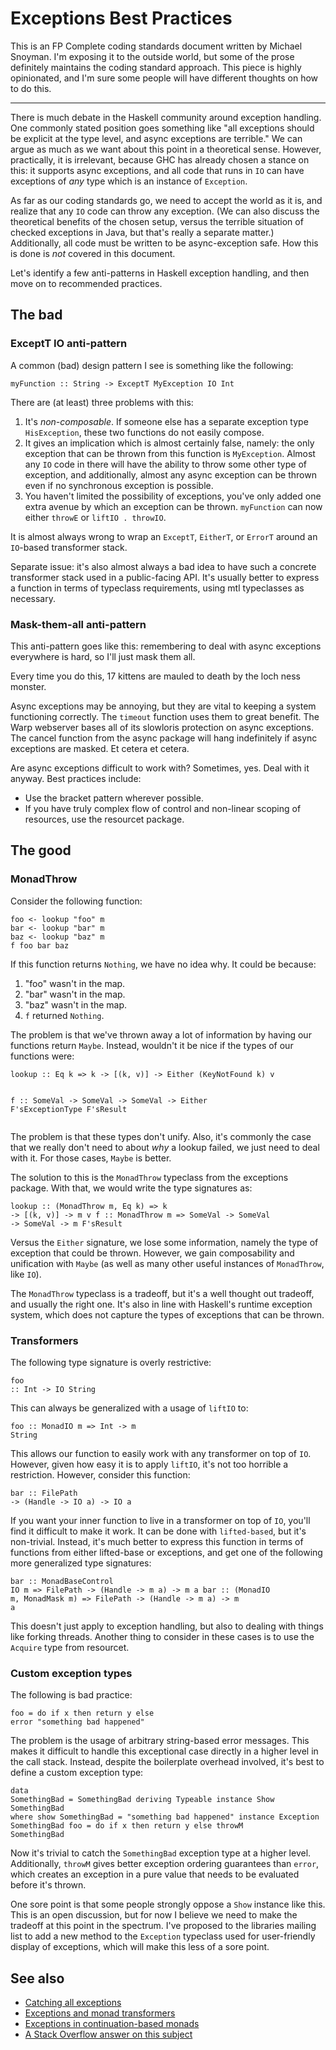 # Exceptions Best Practices

<!DOCTYPE html>
<p>This is an FP Complete coding standards document written by Michael Snoyman.
I'm exposing it to the outside world, but some of the prose definitely
maintains the coding standard approach. This piece is highly opinionated, and
I'm sure some people will have different thoughts on how to do this.</p><hr/><p>There is much debate in the Haskell community around exception handling. One
commonly stated position goes something like "all exceptions should be explicit
at the type level, and async exceptions are terrible." We can argue as much as
we want about this point in a theoretical sense. However, practically, it is
irrelevant, because GHC has already chosen a stance on this: it supports async
exceptions, and all code that runs in <code>IO</code> can have exceptions of <i>any</i> type
which is an instance of <code>Exception</code>.</p><p>As far as our coding standards go, we need to accept the world as it is, and
realize that any <code>IO</code> code can throw any exception. (We can also discuss the
theoretical benefits of the chosen setup, versus the terrible situation of
checked exceptions in Java, but that's really a separate matter.) Additionally,
all code must be written to be async-exception safe. How this is done is <i>not</i>
covered in this document.</p><p>Let's identify a few anti-patterns in Haskell exception handling, and then move
on to recommended practices.</p><h2>The bad</h2><h3>ExceptT IO anti-pattern</h3><p>A common (bad) design pattern I see is something like the following:</p><pre><code class="haskell">myFunction :: String -&gt; ExceptT MyException IO Int</code></pre><p>There are (at least) three problems with this:</p><ol><li>It's <i>non-composable</i>. If someone else has a separate exception type <code>HisException</code>, these two functions do not easily compose.</li><li>It gives an implication which is almost certainly false, namely: the only exception that can be thrown from this function is <code>MyException</code>. Almost any <code>IO</code> code in there will have the ability to throw some other type of exception, and additionally, almost any async exception can be thrown even if no synchronous exception is possible.</li><li>You haven't limited the possibility of exceptions, you've only added one extra avenue by which an exception can be thrown. <code>myFunction</code> can now either <code>throwE</code> or <code>liftIO . throwIO</code>.</li></ol><p>It is almost always wrong to wrap an <code>ExceptT</code>, <code>EitherT</code>, or <code>ErrorT</code> around an <code>IO</code>-based transformer stack.</p><p>Separate issue: it's also almost always a bad idea to have such a concrete
transformer stack used in a public-facing API. It's usually better to express a
function in terms of typeclass requirements, using mtl typeclasses as
necessary.</p><h3>Mask-them-all anti-pattern</h3><p>This anti-pattern goes like this: remembering to deal with async exceptions everywhere is hard, so I'll just mask them all.</p><p>Every time you do this, 17 kittens are mauled to death by the loch ness monster.</p><p>Async exceptions may be annoying, but they are vital to keeping a system
functioning correctly. The <code>timeout</code> function uses them to great benefit. The
Warp webserver bases all of its slowloris protection on async exceptions. The
cancel function from the async package will hang indefinitely if async
exceptions are masked. Et cetera et cetera.</p><p>Are async exceptions difficult to work with? Sometimes, yes. Deal with it anyway. Best practices include:</p><ul><li>Use the bracket pattern wherever possible.</li><li>If you have truly complex flow of control and non-linear scoping of resources, use the resourcet package.</li></ul><h2>The good</h2><h3>MonadThrow</h3><p>Consider the following function:</p><pre><code class="haskell">foo &lt;- lookup "foo" m
bar &lt;- lookup "bar" m
baz &lt;- lookup "baz" m
f foo bar baz</code></pre><p>If this function returns <code>Nothing</code>, we have no idea why. It could be because:</p><ol><li>"foo" wasn't in the map.</li><li>"bar" wasn't in the map.</li><li>"baz" wasn't in the map.</li><li><code>f</code> returned <code>Nothing</code>.</li></ol><p>The problem is that we've thrown away a lot of information by having our functions return <code>Maybe</code>. Instead, wouldn't it be nice if the types of our functions were:</p><pre><code class="haskell">lookup :: Eq k =&gt; k -&gt; [(k, v)] -&gt; Either (KeyNotFound k) v

f :: SomeVal -&gt; SomeVal -&gt; SomeVal -&gt; Either F'sExceptionType F'sResult</code></pre><p>The problem is that these types don't unify. Also, it's commonly the case that
we really don't need to about <i>why</i> a lookup failed, we just need to deal with
it. For those cases, <code>Maybe</code> is better.</p><p>The solution to this is the <code>MonadThrow</code> typeclass from the exceptions package.
With that, we would write the type signatures as:</p><pre><code class="haskell">lookup :: (MonadThrow m, Eq k) =&gt; k -&gt; [(k, v)] -&gt; m v
f :: MonadThrow m =&gt; SomeVal -&gt; SomeVal -&gt; SomeVal -&gt; m F'sResult</code></pre><p>Versus the <code>Either</code> signature, we lose some information, namely the type of
exception that could be thrown. However, we gain composability and unification
with <code>Maybe</code> (as well as many other useful instances of <code>MonadThrow</code>, like
<code>IO</code>).</p><p>The <code>MonadThrow</code> typeclass is a tradeoff, but it's a well thought out tradeoff,
and usually the right one. It's also in line with Haskell's runtime exception
system, which does not capture the types of exceptions that can be thrown.</p><h3>Transformers</h3><p>The following type signature is overly restrictive:</p><pre><code class="haskell">foo :: Int -&gt; IO String</code></pre><p>This can always be generalized with a usage of <code>liftIO</code> to:</p><pre><code class="haskell">foo :: MonadIO m =&gt; Int -&gt; m String</code></pre><p>This allows our function to easily work with any transformer on top of <code>IO</code>.
However, given how easy it is to apply <code>liftIO</code>, it's not too horrible a
restriction. However, consider this function:</p><pre><code class="haskell">bar :: FilePath -&gt; (Handle -&gt; IO a) -&gt; IO a</code></pre><p>If you want your inner function to live in a transformer on top of <code>IO</code>, you'll
find it difficult to make it work. It can be done with <code>lifted-based</code>, but it's
non-trivial. Instead, it's much better to express this function in terms of
functions from either lifted-base or exceptions, and get one of the following
more generalized type signatures:</p><pre><code class="haskell">bar :: MonadBaseControl IO m =&gt; FilePath -&gt; (Handle -&gt; m a) -&gt; m a
bar :: (MonadIO m, MonadMask m) =&gt; FilePath -&gt; (Handle -&gt; m a) -&gt; m a</code></pre><p>This doesn't just apply to exception handling, but also to dealing with things
like forking threads. Another thing to consider in these cases is to use the
<code>Acquire</code> type from resourcet.</p><h3>Custom exception types</h3><p>The following is bad practice:</p><pre><code class="haskell">foo = do
    if x then return y else error "something bad happened"</code></pre><p>The problem is the usage of arbitrary string-based error messages. This makes
it difficult to handle this exceptional case directly in a higher level in the
call stack. Instead, despite the boilerplate overhead involved, it's best to
define a custom exception type:</p><pre><code class="haskell">data SomethingBad = SomethingBad
    deriving Typeable
instance Show SomethingBad where
    show SomethingBad = "something bad happened"
instance Exception SomethingBad
foo = do
    if x then return y else throwM SomethingBad</code></pre><p>Now it's trivial to catch the <code>SomethingBad</code> exception type at a higher level.
Additionally, <code>throwM</code> gives better exception ordering guarantees than <code>error</code>,
which creates an exception in a pure value that needs to be evaluated before
it's thrown.</p><p>One sore point is that some people strongly oppose a <code>Show</code> instance like this.
This is an open discussion, but for now I believe we need to make the tradeoff
at this point in the spectrum. I've proposed to the libraries mailing list to
add a new method to the <code>Exception</code> typeclass used for user-friendly display of
exceptions, which will make this less of a sore point.</p><h2>See also</h2><ul><li><a href="https://www.fpcomplete.com/user/snoyberg/general-haskell/exceptions/catching-all-exceptions">Catching all exceptions</a></li><li><a href="https://www.fpcomplete.com/user/snoyberg/general-haskell/exceptions/exceptions-and-monad-transformers">Exceptions and monad transformers</a></li><li><a href="http://www.yesodweb.com/blog/2014/05/exceptions-cont-monads">Exceptions in continuation-based monads</a></li><li><a href="http://stackoverflow.com/questions/25752900/exceptions-and-monad-transformers/25753497#25753497">A Stack Overflow answer on this subject</a></li></ul>